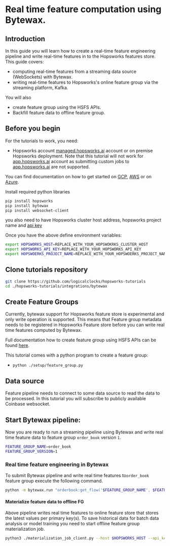 # Real time feature computation using Bytewax.

## Introduction
In this guide you will learn how to create a real-time feature engineering pipeline and write real-time features in to
the Hopsworks features store. This guide covers:

- computing real-time features from a streaming data source (WebSockets) with Bytewax.
- writing real-time features to Hopsworks's online feature group via the streaming platform, Kafka.

You will also
- create feature group using the HSFS APIs.
- Backfill feature data to offline feature group.

## Before you begin
For the tutorials to work, you need:
- Hopsworks account
[managed.hopsworks.ai](https://managed.hopsworks.ai) account or on premise Hopsworks deployment. Note that this tutorial 
will not work for [app.hopsworks.ai](https://app.hopsworks.ai) account as submitting custom jobs to 
[app.hopsworks.ai](https://app.hopsworks.ai) are not supported.

You can find documentation on how to get started on [GCP](https://docs.hopsworks.ai/3.1/setup_installation/gcp/getting_started/),
[AWS](https://docs.hopsworks.ai/3.1/setup_installation/aws/getting_started/) or on [Azure](https://docs.hopsworks.ai/3.1/setup_installation/azure/getting_started/).

Install required python libraries 
```bash
pip install hopsworks
pip install bytewax
pip install websocket-client
```

you also need  to have Hopsworks cluster host address, hopsworks project name and 
[api key](https://docs.hopsworks.ai/3.1/user_guides/projects/api_key/create_api_key/)

Once you have the above define environment variables:

```bash
export HOPSWORKS_HOST=REPLACE_WITH_YOUR_HOPSWOKRKS_CLUSTER_HOST
export HOPSWORKS_API_KEY=REPLACE_WITH_YOUR_HOPSWORKS_API_KEY
export HOPSWOERKS_PROJECT_NAME=REPLACE_WITH_YOUR_HOPSWOERKS_PROJECT_NAME
```

## Clone tutorials repository
```bash
git clone https://github.com/logicalclocks/hopsworks-tutorials
cd ./hopsworks-tutorials/integrations/bytewax
```

## Create Feature Groups
Currently, bytewax support for Hopsworks feature store is experimental and only write operation is supported. This means
that Feature group metadata needs to be registered in Hopsworks Feature store before you can write real time features computed
by Bytewax.

Full documentation how to create feature group using HSFS APIs can be found [here](https://docs.hopsworks.ai/3.1/user_guides/fs/feature_group/create/).

This tutorial comes with a python program to create a feature group:
- `python ./setup/feature_group.py`


## Data source
Feature pipeline needs to connect to some data source to read the data to be processed. In this tutorial you will
subscribe to publicly available Coinbase websocket. 

## Start Bytewax pipeline:
Now you are ready to run a streaming pipeline using Bytewax and write real time feature data to feature group 
`order_book` version `1`.

```bash
FEATURE_GROUP_NAME=order_book
FEATURE_GROUP_VERSION=1
```

### Real time feature engineering in Bytewax
To submit Bytewax pipeline and write real time features to`order_book` feature group execute the following command.

```bash
python -m bytewax.run "orderbook:get_flow('$FEATURE_GROUP_NAME', $FEATURE_GROUP_VERSION)" 
```

#### Materialize feature data to offline FG
Above pipeline writes real time features to online feature store that stores the latest values per primary key(s). 
To save historical data for batch data analysis or model training you need to start offline feature group 
materialization job. 

```bash
python3 ./materialization_job_client.py --host $HOPSWORKS_HOST --api_key $HOPSWORKS_API_KEY --project $HOPSWOERKS_PROJECT_NAME --jobname ${FEATURE_GROUP_NAME}_${FEATURE_GROUP_VERSION}_offline_fg_materialization
```